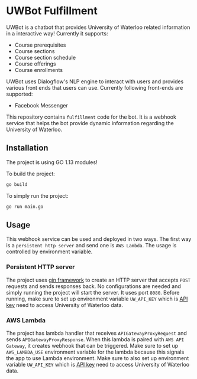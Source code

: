 # UWBot Fulfillment
UWBot is a chatbot that provides University of Waterloo related information in a interactive way! Currently it supports:
* Course prerequisites
* Course sections
* Course section schedule
* Course offerings
* Course enrollments

UWBot uses Dialogflow's NLP engine to interact with users and provides various front ends that users can use. Currently following front-ends are supported:
* Facebook Messenger

This repository contains `fulfillment` code for the bot. It is a webhook service that helps the bot provide dynamic information regarding the University of Waterloo.

## Installation
The project is using GO 1.13 modules!

To build the project:
```bash
go build 
```

To simply run the project:
```bash
go run main.go
```

## Usage
This webhook service can be used and deployed in two ways. The first way is a `persistent http server` and send one is `AWS Lambda`. The usage is controlled by environment variable.

### Persistent HTTP server
The project uses [gin framework](https://github.com/gin-gonic/gin) to create an HTTP server that accepts `POST` requests and sends responses back. No configurations are needed and simply running the project will start the server. It uses port `8080`. Before running, make sure to set up environment variable `UW_API_KEY` which is [API key](https://uwaterloo.ca/api/register) need to access University of Waterloo data.

### AWS Lambda
The project has lambda handler that receives `APIGatewayProxyRequest` and sends `APIGatewayProxyResponse`. When this lambda is paired with `AWS API Gateway`, it creates webhook that can be triggered. Make sure to set up `AWS_LAMBDA_USE` environment variable for the lambda because this signals the app to use Lambda environment. Make sure to also set up environment variable `UW_API_KEY` which is [API key](https://uwaterloo.ca/api/register) need to access University of Waterloo data.

